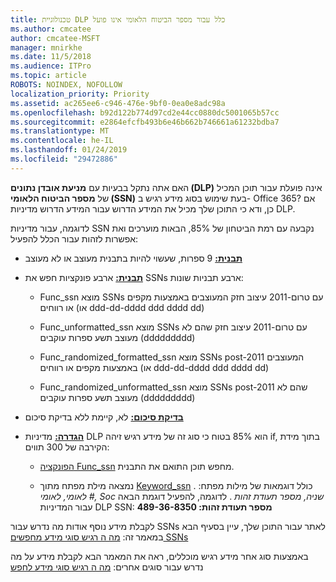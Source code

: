 ```yaml
---
title: טכנולוגיית DLP כלל עבור מספר הביטוח הלאומי אינו פועל
ms.author: cmcatee
author: cmcatee-MSFT
manager: mnirkhe
ms.date: 11/5/2018
ms.audience: ITPro
ms.topic: article
ROBOTS: NOINDEX, NOFOLLOW
localization_priority: Priority
ms.assetid: ac265ee6-c946-476e-9bf0-0ea0e8adc98a
ms.openlocfilehash: b92d122b774d97cd2e44cc0880dc5001065b57cc
ms.sourcegitcommit: e2864efcfb493b6e46b662b746661a61232bdba7
ms.translationtype: MT
ms.contentlocale: he-IL
ms.lasthandoff: 01/24/2019
ms.locfileid: "29472886"
---
```

האם אתה נתקל בבעיות עם **מניעת אובדן נתונים (DLP)** אינה פועלת עבור תוכן המכיל של **מספר הביטוח הלאומי (SSN)** בעת שימוש בסוג מידע רגיש ב- Office 365? אם כן, ודא כי התוכן שלך מכיל את המידע הדרוש עבור המידע הדרוש מדיניות DLP. 
  
לדוגמה, עבור מדיניות SSN נקבעה עם רמת הביטחון של 85%, הבאות מוערכים ואת אפשרות לזהות עבור הכלל להפעיל:
  
- **[תבנית:](https://docs.microsoft.com/en-us/office365/securitycompliance/what-the-sensitive-information-types-look-for#format-80)** 9 ספרות, שעשוי להיות בתבנית מעוצב או לא מעוצב 
    
- **[תבנית:](https://msconnect.microsoft.com/https:/docs.microsoft.com/en-us/office365/securitycompliance/what-the-sensitive-information-types-look-for#pattern-80)** ארבע פונקציות חפש את SSNs ארבע תבניות שונות: 
    
  - Func_ssn מוצא SSNs עם טרום-2011 עיצוב חזק המעוצבים באמצעות מקפים או רווחים (או ddd-dd-dddd ddd dddd dd)
    
  - Func_unformatted_ssn מוצא SSNs עם טרום-2011 עיצוב חזק שהם לא מעוצב תשע ספרות עוקבים (ddddddddd)
    
  - Func_randomized_formatted_ssn מוצא SSNs post-2011 המעוצבים באמצעות מקפים או רווחים (או ddd-dd-dddd ddd dddd dd)
    
  - Func_randomized_unformatted_ssn מוצא SSNs post-2011 שהם לא מעוצב תשע ספרות עוקבים (ddddddddd)
    
- **[בדיקת סיכום:](https://docs.microsoft.com/en-us/office365/securitycompliance/what-the-sensitive-information-types-look-for#checksum-79)** לא, קיימת ללא בדיקת סיכום 
    
- **[הגדרה:](https://docs.microsoft.com/en-us/office365/securitycompliance/what-the-sensitive-information-types-look-for#definition-80)** מדיניות DLP הוא 85% בטוח כי סוג זה של מידע רגיש זיהה if, בתוך מידת הקירבה של 300 תווים: 
    
  - [הפונקציה Func_ssn](https://docs.microsoft.com/en-us/office365/securitycompliance/what-the-sensitive-information-types-look-for#pattern-80) מחפש תוכן התואם את התבנית. 
    
  - נמצאה מילת מפתח מתוך [Keyword_ssn](https://docs.microsoft.com/en-us/office365/securitycompliance/what-the-sensitive-information-types-look-for#keyword_ssn) . כולל דוגמאות של מילות מפתח: *לאומי, לאומי #, Soc שניה, מספר תעודת זהות* . לדוגמה, להפעיל דוגמת הבאה עבור המדיניות DLP SSN: **מספר תעודת זהות: 489-36-8350**
    
לקבלת מידע נוסף אודות מה נדרש עבור SSNs לאתר עבור התוכן שלך, עיין בסעיף הבא במאמר זה: [מה ה רגיש סוגי מידע מחפשים SSNs](https://docs.microsoft.com/en-us/office365/securitycompliance/what-the-sensitive-information-types-look-for#us-social-security-number-ssn)
  
באמצעות סוג אחר מידע רגיש מוכללים, ראה את המאמר הבא לקבלת מידע על מה נדרש עבור סוגים אחרים: [מה ה רגיש סוגי מידע לחפש](https://docs.microsoft.com/en-us/office365/securitycompliance/what-the-sensitive-information-types-look-for)
  

